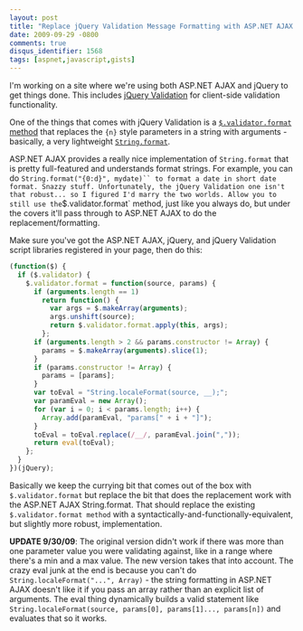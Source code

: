```yaml
---
layout: post
title: "Replace jQuery Validation Message Formatting with ASP.NET AJAX String.format()"
date: 2009-09-29 -0800
comments: true
disqus_identifier: 1568
tags: [aspnet,javascript,gists]
---
```

I'm working on a site where we're using both ASP.NET AJAX and jQuery to get things done. This includes [jQuery Validation](http://bassistance.de/jquery-plugins/jquery-plugin-validation/) for client-side validation functionality.

One of the things that comes with jQuery Validation is a [`$.validator.format` method](http://docs.jquery.com/Plugins/Validation/jQuery.validator.format) that replaces the `{n}` style parameters in a string with arguments - basically, a very lightweight [`String.format`](http://www.asp.net/AJAX/Documentation/Live/ClientReference/Global/JavascriptTypeExtensions/StringTypeExt/StringFormatFunc.aspx).

ASP.NET AJAX provides a really nice implementation of `String.format` that
is pretty full-featured and understands format strings. For example, you
can do `String.format("{0:d}", mydate)`` to format a date in short date
format. Snazzy stuff. Unfortunately, the jQuery Validation one isn't
that robust... so I figured I'd marry the two worlds. Allow you to still
use the`$.validator.format` method, just like you always do, but under
the covers it'll pass through to ASP.NET AJAX to do the
replacement/formatting.

Make sure you've got the ASP.NET AJAX, jQuery, and jQuery Validation
script libraries registered in your page, then do this:

```js
(function($) {
  if ($.validator) {
    $.validator.format = function(source, params) {
      if (arguments.length == 1)
        return function() {
          var args = $.makeArray(arguments);
          args.unshift(source);
          return $.validator.format.apply(this, args);
        };
      if (arguments.length > 2 && params.constructor != Array) {
        params = $.makeArray(arguments).slice(1);
      }
      if (params.constructor != Array) {
        params = [params];
      }
      var toEval = "String.localeFormat(source, __);";
      var paramEval = new Array();
      for (var i = 0; i < params.length; i++) {
        Array.add(paramEval, "params[" + i + "]");
      }
      toEval = toEval.replace(/__/, paramEval.join(","));
      return eval(toEval);
    };
  }
})(jQuery);
```

Basically we keep the currying bit that comes out of the box with `$.validator.format` but replace the bit that does the replacement work with the ASP.NET AJAX String.format. That should replace the existing `$.validator.format method` with a syntactically-and-functionally-equivalent, but slightly more robust, implementation.

**UPDATE 9/30/09**: The original version didn't work if there was more than one parameter value you were validating against, like in a range where there's a min and a max value. The new version takes that into account. The crazy eval junk at the end is because you can't do `String.localeFormat("...", Array)` - the string formatting in ASP.NET AJAX doesn't like it if you pass an array rather than an explicit list of arguments. The eval thing dynamically builds a valid statement like `String.localeFormat(source, params[0], params[1]..., params[n])` and evaluates that so it works.
